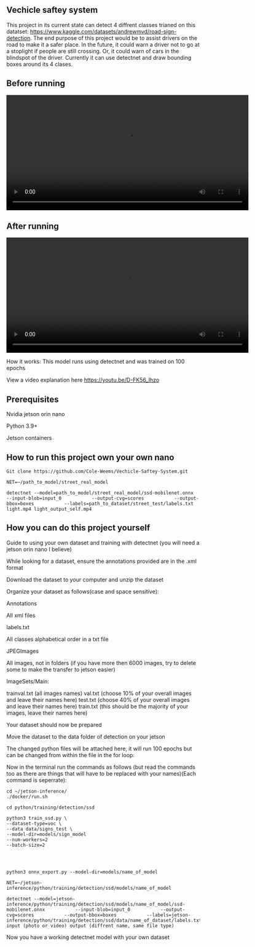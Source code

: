 ## Vechicle saftey system

This project in its current state can detect 4 diffrent classes trianed on this datatset: https://www.kaggle.com/datasets/andrewmvd/road-sign-detection. The end purpose of this project would be to assist drivers on the road to make it a safer place. In the future, it could warn a driver not to go at a stoplight if people are still crossing. Or, it could warn of cars in the blindspot of the driver. Currently it can use detectnet and draw bounding boxes around its 4 clases.

## Before running
<video width="630" height="300" src="https://github.com/user-attachments/assets/8262834a-45fa-4d79-ab2d-e893da27a526"></video>


## After running
<video width="630" height="300" src="https://github.com/user-attachments/assets/c6197dc8-cf41-4d75-af45-02afac6710fd"></video>

How it works:
This model runs using detectnet and was trained on 100 epochs

View a video explanation here 
https://youtu.be/D-FK56_lhzo

## Prerequisites

Nvidia jetson orin nano

Python 3.9+

Jetson containers

## How to run this project own your own nano

	Git clone https://github.com/Cole-Weems/Vechicle-Saftey-System.git

	NET=~/path_to_model/street_real_model

 	detectnet --model=path_to_model/street_real_model/ssd-mobilenet.onnx           --input-blob=input_0           --output-cvg=scores           --output-bbox=boxes           --labels=path_to_dataset/street_test/labels.txt light.mp4 light_output_self.mp4

## How you can do this project yourself

Guide to using your own dataset and training with detectnet (you will need a jetson orin nano I believe)

While looking for a dataset, ensure the annotations provided are in the .xml format

Download the dataset to your computer and unzip the dataset

Organize your dataset as follows(case and space sensitive):

Annotations

All xml files

labels.txt

All classes alphabetical order in a txt file

JPEGImages

All images, not in folders (if you have more then 6000 images, try to delete some to make the transfer to jetson easier)

ImageSets/Main:

trainval.txt (all images names)
val.txt (choose 10% of your overall images and leave their names here)
test.txt (choose 40% of your overall images and leave their names here)
train.txt (this should be the majority of your images, leave their names here)

Your dataset should now be prepared

Move the dataset to the data folder of detection on your jetson

The changed python files will be attached here, it will run 100 epochs but can be changed from within the file in the for loop:



Now in the terminal run the commands as follows (but read the commands too as there are things that will have to be replaced with your names)(Each command is seperrate):

	cd ~/jetson-inference/
	./docker/run.sh

	cd python/training/detection/ssd

	python3 train_ssd.py \
  	--dataset-type=voc \
  	--data data/signs_test \
  	--model-dir=models/sign_model
  	--num-workers=2
  	--batch-size=2
  



	python3 onnx_export.py --model-dir=models/name_of_model

	NET=~/jetson-inference/python/training/detection/ssd/models/name_of_model

	detectnet --model=jetson-inference/python/training/detection/ssd/models/name_of_model/ssd-mobilenet.onnx           --input-blob=input_0           --output-cvg=scores           --output-bbox=boxes           --labels=jetson-inference/python/training/detection/ssd/data/name_of_dataset/labels.txt input (photo or video) output (diffrent name, same file type)

Now you have a working detectnet model with your own dataset
